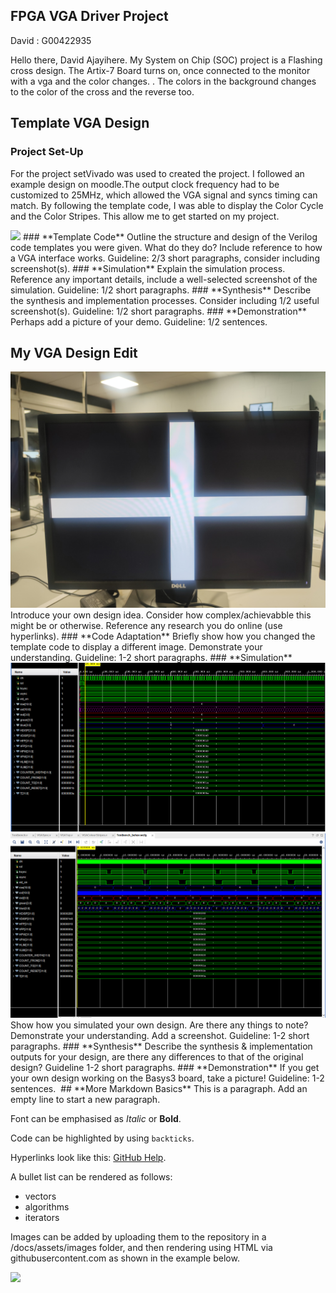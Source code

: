 
## **FPGA VGA Driver Project**

David : G00422935

Hello there, David Ajayihere. My System on Chip (SOC) project is a Flashing cross design. The Artix-7 Board turns on, once connected to the monitor with a vga and the color changes. . The colors in the background changes to the color of the cross and the reverse too.

## **Template VGA Design**
### **Project Set-Up**
For the project setVivado was used to created the project. I followed an example design on moodle.The output clock frequency had to be customized to 25MHz, which allowed the VGA signal and syncs timing can match. By following the template code, I was able to display the Color Cycle and the Color Stripes. This allow me to get started on my project.

<img src="https://raw.githubusercontent.com/melgineer/fpga-vga-verilog/main/docs/assets/images/VGAPrjSum.png">
### **Template Code**
Outline the structure and design of the Verilog code templates you were given. What do they do? Include reference to how a VGA interface works. Guideline: 2/3 short paragraphs, consider including screenshot(s).
### **Simulation**
Explain the simulation process. Reference any important details, include a well-selected screenshot of the simulation. Guideline: 1/2 short paragraphs.
### **Synthesis**
Describe the synthesis and implementation processes. Consider including 1/2 useful screenshot(s). Guideline: 1/2 short paragraphs.
### **Demonstration**
Perhaps add a picture of your demo. Guideline: 1/2 sentences. 

## **My VGA Design Edit**
<img src="docs/assets/images/IMG20241202170127.jpg">
Introduce your own design idea. Consider how complex/achievabble this might be or otherwise. Reference any research you do online (use hyperlinks).
### **Code Adaptation**
Briefly show how you changed the template code to display a different image. Demonstrate your understanding. Guideline: 1-2 short paragraphs.
### **Simulation**
<img src="docs/assets/images/colorstripe.png">

<img src="docs/assets/images/cross.png">
Show how you simulated your own design. Are there any things to note? Demonstrate your understanding. Add a screenshot. Guideline: 1-2 short paragraphs.
### **Synthesis**
Describe the synthesis & implementation outputs for your design, are there any differences to that of the original design? Guideline 1-2 short paragraphs.
### **Demonstration**
If you get your own design working on the Basys3 board, take a picture! Guideline: 1-2 sentences.
<img src="">
## **More Markdown Basics**
This is a paragraph. Add an empty line to start a new paragraph.

Font can be emphasised as *Italic* or **Bold**.

Code can be highlighted by using `backticks`.

Hyperlinks look like this: [GitHub Help](https://help.github.com/).

A bullet list can be rendered as follows:
- vectors
- algorithms
- iterators

Images can be added by uploading them to the repository in a /docs/assets/images folder, and then rendering using HTML via githubusercontent.com as shown in the example below.

<img src="https://raw.githubusercontent.com/melgineer/fpga-vga-verilog/main/docs/assets/images/VGAPrjSrcs.png">
